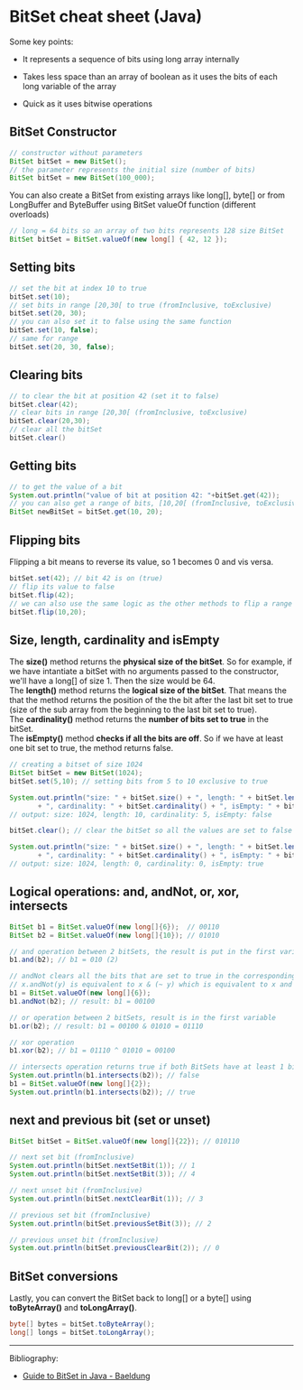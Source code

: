 # BitSet cheat sheet (Java)

Some key points: 

- It represents a sequence of bits using long array internally
  
- Takes less space than an array of boolean as it uses the bits of each long variable of the array
  
- Quick as it uses bitwise operations

## BitSet Constructor

```java
// constructor without parameters
BitSet bitSet = new BitSet();
// the parameter represents the initial size (number of bits)
BitSet bitSet = new BitSet(100_000);
```

You can also create a BitSet from existing arrays like long[], byte[] or from LongBuffer and ByteBuffer using BitSet valueOf function (different overloads)

```java
// long = 64 bits so an array of two bits represents 128 size BitSet
BitSet bitSet = BitSet.valueOf(new long[] { 42, 12 });
```

## Setting bits

```java
// set the bit at index 10 to true
bitSet.set(10);
// set bits in range [20,30[ to true (fromInclusive, toExclusive)
bitSet.set(20, 30);
// you can also set it to false using the same function
bitSet.set(10, false);
// same for range
bitSet.set(20, 30, false);
```

## Clearing bits

```java
// to clear the bit at position 42 (set it to false)
bitSet.clear(42);
// clear bits in range [20,30[ (fromInclusive, toExclusive)
bitSet.clear(20,30);
// clear all the bitSet
bitSet.clear()
```

## Getting bits

```java
// to get the value of a bit
System.out.println("value of bit at position 42: "+bitSet.get(42));
// you can also get a range of bits, [10,20[ (fromInclusive, toExclusive)
BitSet newBitSet = bitSet.get(10, 20);
```

## Flipping bits

Flipping a bit means to reverse its value, so 1 becomes 0 and vis versa.

```java
bitSet.set(42); // bit 42 is on (true)
// flip its value to false
bitSet.flip(42);
// we can also use the same logic as the other methods to flip a range of values (fromInclusive, toExclusive)
bitSet.flip(10,20);
```

## Size, length, cardinality and isEmpty

The **size()** method returns the **physical size of the bitSet**. So for example, if we have intantiate a bitSet with no arguments passed to the constructor, we'll have a long[] of size 1. Then the size would be 64.  
The **length()** method returns the **logical size of the bitSet**. That means the that the method returns the position of the the bit after the last bit set to true (size of the sub array from the beginning to the last bit set to true).  
The **cardinality()** method returns the **number of bits set to true** in the bitSet.  
The **isEmpty()** method **checks if all the bits are off**. So if we have at least one bit set to true, the method returns false.

```java
// creating a bitset of size 1024
BitSet bitSet = new BitSet(1024);
bitSet.set(5,10); // setting bits from 5 to 10 exclusive to true

System.out.println("size: " + bitSet.size() + ", length: " + bitSet.length() 
       + ", cardinality: " + bitSet.cardinality() + ", isEmpty: " + bitSet.isEmpty());
// output: size: 1024, length: 10, cardinality: 5, isEmpty: false

bitSet.clear(); // clear the bitSet so all the values are set to false

System.out.println("size: " + bitSet.size() + ", length: " + bitSet.length() 
       + ", cardinality: " + bitSet.cardinality() + ", isEmpty: " + bitSet.isEmpty());
// output: size: 1024, length: 0, cardinality: 0, isEmpty: true
```

## Logical operations: and, andNot, or, xor, intersects

```java
BitSet b1 = BitSet.valueOf(new long[]{6});  // 00110
BitSet b2 = BitSet.valueOf(new long[]{10}); // 01010

// and operation between 2 bitSets, the result is put in the first variable (the one calling and())
b1.and(b2); // b1 = 010 (2)

// andNot clears all the bits that are set to true in the corresponding bitSet passed as parameter
// x.andNot(y) is equivalent to x & (~ y) which is equivalent to x and (not y) in logical terms.
b1 = BitSet.valueOf(new long[]{6});
b1.andNot(b2); // result: b1 = 00100

// or operation between 2 bitSets, result is in the first variable
b1.or(b2); // result: b1 = 00100 & 01010 = 01110

// xor operation
b1.xor(b2); // b1 = 01110 ^ 01010 = 00100

// intersects operation returns true if both BitSets have at least 1 bit set to true at the same position.
System.out.println(b1.intersects(b2)); // false
b1 = BitSet.valueOf(new long[]{2});
System.out.println(b1.intersects(b2)); // true
```

## next and previous bit (set or unset)

```java
BitSet bitSet = BitSet.valueOf(new long[]{22}); // 010110

// next set bit (fromInclusive)
System.out.println(bitSet.nextSetBit(1)); // 1
System.out.println(bitSet.nextSetBit(3)); // 4

// next unset bit (fromInclusive)
System.out.println(bitSet.nextClearBit(1)); // 3

// previous set bit (fromInclusive)
System.out.println(bitSet.previousSetBit(3)); // 2

// previous unset bit (fromInclusive)
System.out.println(bitSet.previousClearBit(2)); // 0
```

## BitSet conversions

Lastly, you can convert the BitSet back to long[] or a byte[] using **toByteArray()** and **toLongArray()**.

```java
byte[] bytes = bitSet.toByteArray();
long[] longs = bitSet.toLongArray();
```

---

Bibliography:
- [Guide to BitSet in Java - Baeldung](https://www.baeldung.com/java-bitset)
